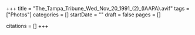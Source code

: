 +++
title = "The_Tampa_Tribune_Wed_Nov_20_1991_(2)_(IAAPA).avif"
tags = ["Photos"]
categories = []
startDate = ""
draft = false
pages = []

citations = []
+++

